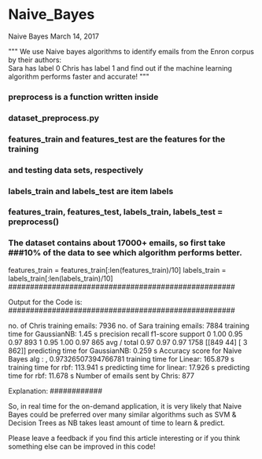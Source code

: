 # Naive_Bayes
Naive Bayes
March 14, 2017

 
""" 
    We use Naive bayes algorithms to identify emails from the Enron corpus by their authors:    
    Sara has label 0
    Chris has label 1
and find out if the machine learning algorithm performs faster and accurate! 
"""
     
### preprocess is a function written inside
### dataset_preprocess.py

### features_train and features_test are the features for the training
### and testing data sets, respectively
### labels_train and labels_test are item labels
 
### features_train, features_test, labels_train, labels_test = preprocess()
 
### The dataset contains about 17000+ emails, so first take ###10% of the data to see which algorithm performs better.
features_train = features_train[:len(features_train)/10] 
labels_train = labels_train[:len(labels_train)/10] 
####################################################
 
Output for the Code is:
####################################################

no. of Chris training emails: 7936
no. of Sara training emails: 7884
training time for GaussianNB: 1.45 s
             precision    recall  f1-score   support
          0       1.00      0.95      0.97       893
          1       0.95      1.00      0.97       865
avg / total       0.97      0.97      0.97      1758
[[849  44]
 [  3 862]]
predicting time for GaussianNB: 0.259 s
Accuracy score for Naive Bayes alg : , 0.97326507394766781
training time for Linear: 165.879 s
training time for rbf:  113.941 s
predicting time for linear:  17.926 s
predicting time for rbf:  11.678 s
Number of emails sent by Chris: 877

Explanation:
############ 
 
So, in real time for the on-demand application, it is very likely that Naive Bayes could be preferred over many similar algorithms such as SVM & Decision Trees as NB takes least amount of time to learn & predict.
 
Please leave a feedback if you find this article interesting or if you think something else can be improved in this code!
 
